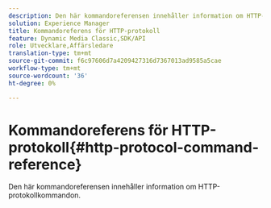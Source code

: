 ```yaml
---
description: Den här kommandoreferensen innehåller information om HTTP-protokollkommandon.
solution: Experience Manager
title: Kommandoreferens för HTTP-protokoll
feature: Dynamic Media Classic,SDK/API
role: Utvecklare,Affärsledare
translation-type: tm+mt
source-git-commit: f6c97606d7a4209427316d7367013ad9585a5cae
workflow-type: tm+mt
source-wordcount: '36'
ht-degree: 0%

---
```



# Kommandoreferens för HTTP-protokoll{#http-protocol-command-reference}

Den här kommandoreferensen innehåller information om HTTP-protokollkommandon.

